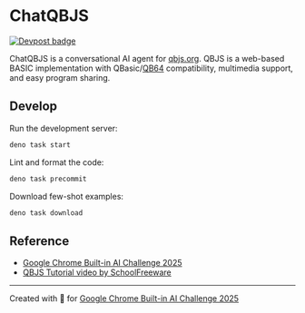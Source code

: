 # ChatQBJS

[![Devpost badge](https://img.shields.io/badge/Devpost-003E54)](https://devpost.com/software/chatqbjs)

ChatQBJS is a conversational AI agent for [qbjs.org](https://qbjs.org/). QBJS is
a web-based BASIC implementation with QBasic/[QB64](https://qb64.com/)
compatibility, multimedia support, and easy program sharing.

## Develop

Run the development server:

```sh
deno task start
```

Lint and format the code:

```sh
deno task precommit
```

Download few-shot examples:

```sh
deno task download
```

## Reference

- [Google Chrome Built-in AI Challenge 2025](https://googlechromeai2025.devpost.com/)
- [QBJS Tutorial video by SchoolFreeware](https://youtu.be/qWBCI62FlBE)

---

Created with 🤖 for
[Google Chrome Built-in AI Challenge 2025](https://googlechromeai2025.devpost.com/)
